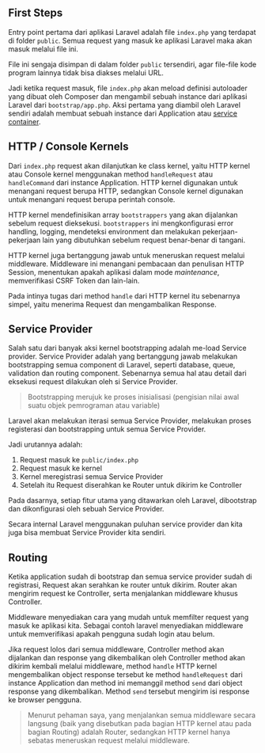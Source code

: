 ## First Steps

Entry point pertama dari aplikasi Laravel adalah file `index.php` yang terdapat di folder `public`. Semua request yang masuk ke aplikasi Laravel maka akan masuk melalui file ini.

File ini sengaja disimpan di dalam folder `public` tersendiri, agar file-file kode program lainnya tidak bisa diakses melalui URL.

Jadi ketika request masuk, file `index.php` akan meload definisi autoloader yang dibuat oleh Composer dan mengambil sebuah instance dari aplikasi Laravel dari `bootstrap/app.php`. Aksi pertama yang diambil oleh Laravel sendiri adalah membuat sebuah instance dari Application atau [service container](https://laravel.com/docs/11.x/container).
## HTTP / Console Kernels

Dari `index.php` request akan dilanjutkan ke class kernel, yaitu HTTP kernel atau Console kernel menggunakan method `handleRequest` atau `handleCommand` dari instance Application. HTTP kernel digunakan untuk menangani request berupa HTTP, sedangkan Console kernel digunakan untuk menangani request berupa perintah console.

HTTP kernel mendefinisikan array `bootstrappers` yang akan dijalankan sebelum request dieksekusi. `bootstrappers` ini mengkonfigurasi error handling, logging, mendeteksi environment dan melakukan pekerjaan-pekerjaan lain yang dibutuhkan sebelum request benar-benar di tangani.

HTTP kernel juga bertanggung jawab untuk meneruskan request melalui middleware. Middleware ini menangani pembacaan dan penulisan HTTP Session, menentukan apakah aplikasi dalam mode *maintenance*, memverifikasi CSRF Token dan lain-lain.

Pada intinya tugas dari method `handle` dari HTTP kernel itu sebenarnya simpel, yaitu menerima Request dan mengambalikan Response.

## Service Provider

Salah satu dari banyak aksi kernel bootstrapping adalah me-load Service provider. Service Provider adalah yang bertanggung jawab melakukan bootstrapping semua component di Laravel, seperti database, queue, validation dan routing component. Sebenarnya semua hal atau detail dari eksekusi request dilakukan oleh si Service Provider.

> Bootstrapping merujuk ke proses inisialisasi (pengisian nilai awal suatu objek pemrograman atau variable)

Laravel akan melakukan iterasi semua Service Provider, melakukan proses registerasi dan bootstrapping untuk semua Service Provider.

Jadi urutannya adalah:
1. Request masuk ke `public/index.php`
2. Request masuk ke kernel
3. Kernel meregistrasi semua Service Provider
4. Setelah itu Request diserahkan ke Router untuk dikirim ke Controller

Pada dasarnya, setiap fitur utama yang ditawarkan oleh Laravel, dibootstrap dan dikonfigurasi oleh sebuah Service Provider.

Secara internal Laravel menggunakan puluhan service provider dan kita juga bisa membuat Service Provider kita sendiri.

## Routing

Ketika application sudah di bootstrap dan semua service provider sudah di registrasi, Request akan serahkan ke router untuk dikirim. Router akan mengirim request ke Controller, serta menjalankan middleware khusus Controller.

Middleware menyediakan cara yang mudah untuk memfilter request yang masuk ke aplikasi kita. Sebagai contoh laravel menyediakan middleware untuk memverifikasi apakah pengguna sudah login atau belum.

Jika request lolos dari semua middleware, Controller method akan dijalankan dan response yang dikembalikan oleh Controller method akan dikirim kembali melalui middleware, method `handle` HTTP kernel mengembalikan object response tersebut ke method `handleRequest` dari instance Application dan method ini memanggil method `send` dari object response yang dikembalikan. Method `send` tersebut mengirim isi response ke browser pengguna.

> Menurut pehaman saya, yang menjalankan semua middleware secara langsung (baik yang disebutkan pada bagian HTTP kernel atau pada bagian Routing) adalah Router, sedangkan HTTP kernel hanya sebatas meneruskan request melalui middleware.


